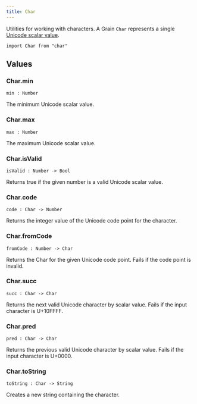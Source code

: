 ```yaml
---
title: Char
---
```


Utilities for working with characters. A Grain `Char` represents a single [Unicode scalar value](http://www.unicode.org/glossary/#unicode_scalar_value).

```grain
import Char from "char"
```

## Values

### Char.**min**

```grain
min : Number
```

The minimum Unicode scalar value.

### Char.**max**

```grain
max : Number
```

The maximum Unicode scalar value.

### Char.**isValid**

```grain
isValid : Number -> Bool
```

Returns true if the given number is a valid Unicode scalar value.

### Char.**code**

```grain
code : Char -> Number
```

Returns the integer value of the Unicode code point for the character.

### Char.**fromCode**

```grain
fromCode : Number -> Char
```

Returns the Char for the given Unicode code point. Fails if the code point is invalid.

### Char.**succ**

```grain
succ : Char -> Char
```

Returns the next valid Unicode character by scalar value. Fails if the input character is U+10FFFF.

### Char.**pred**

```grain
pred : Char -> Char
```

Returns the previous valid Unicode character by scalar value. Fails if the input character is U+0000.

### Char.**toString**

```grain
toString : Char -> String
```

Creates a new string containing the character.
